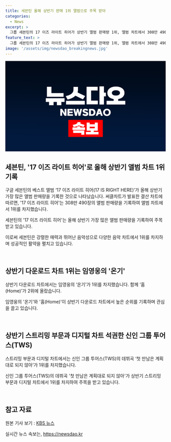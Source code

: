 ```yaml
---
title: 세븐틴 올해 상반기 판매 1위 앨범으로 주목 받아
categories:
  - News
excerpt: >
  그룹 세븐틴의 17 이즈 라이트 히어가 상반기 앨범 판매량 1위, 앨범 차트에서 308만 490장을 기록. 다운로드 차트에서는 임영웅의 온기와 홈이 상위를 차지. 스트리밍과 디지털 차트에서는 신인 그룹 투어스(TWS)의 데뷔곡 첫 만남은 계획대로 되지 않아가 정상을 차지. KBS뉴스를 통해 상세 내용 확인 가능.
feature_text: >
  그룹 세븐틴의 17 이즈 라이트 히어가 상반기 앨범 판매량 1위, 앨범 차트에서 308만 490장을 기록. 다운로드 차트에서는 임영웅의 온기와 홈이 상위를 차지. 스트리밍과 디지털 차트에서는 신인 그룹 투어스(TWS)의 데뷔곡 첫 만남은 계획대로 되지 않아가 정상을 차지. KBS뉴스를 통해 상세 내용 확인 가능.
image: '/assets/img/newsdao_breakingnews.jpg'
---
```


<p><img src="/assets/img/newsdao_breakingnews.jpg" alt="bookingtag 속보" /></p>

<h2 data-ke-size="size26">세븐틴, '17 이즈 라이트 히어'로 올해 상반기 앨범 차트 1위 기록</h2>

<p>구글 세븐틴의 베스트 앨범 ‘17 이즈 라이트 히어(17 IS RIGHT HERE)’가 올해 상반기 가장 많은 앨범 판매량을 기록한 것으로 나타났습니다. 써클차트가 발표한 결산 차트에 따르면, '17 이즈 라이트 히어'는 308만 490장의 앨범 판매량을 기록하여 앨범 차트에서 1위를 차지했습니다.</p>

<p data-ke-size="size16">
세븐틴의 '17 이즈 라이트 히어'는 올해 상반기 가장 많은 앨범 판매량을 기록하여 주목받고 있습니다.
</p>

<p data-ke-size="size16">
이로써 세븐틴은 강렬한 매력과 뛰어난 음악성으로 다양한 음악 차트에서 1위를 차지하며 성공적인 활약을 펼치고 있습니다.
</p>

<p data-ke-size="size16">&nbsp;</p>

<h2 data-ke-size="size26">상반기 다운로드 차트 1위는 임영웅의 '온기'</h2>

<p>상반기 다운로드 차트에서는 임영웅의 ‘온기’가 1위를 차지했습니다. 함께 ‘홈(Home)’가 2위에 올랐습니다.</p>

<p data-ke-size="size16">
임영웅의 '온기'와 '홈(Home)'이 상반기 다운로드 차트에서 높은 순위를 기록하며 관심을 끌고 있습니다.
</p>

<p data-ke-size="size16">&nbsp;</p>

<h2 data-ke-size="size26">상반기 스트리밍 부문과 디지털 차트 석권한 신인 그룹 투어스(TWS)</h2>

<p>스트리밍 부문과 디지털 차트에서는 신인 그룹 투어스(TWS)의 데뷔곡 ‘첫 만남은 계획대로 되지 않아’가 1위를 차지했습니다.</p>

<p data-ke-size="size16">
신인 그룹 투어스(TWS)의 데뷔곡 '첫 만남은 계획대로 되지 않아'가 상반기 스트리밍 부문과 디지털 차트에서 1위를 차지하여 주목을 받고 있습니다.
</p>

<p data-ke-size="size16">&nbsp;</p>

<h2 data-ke-size="size26">참고 자료</h2>

<p>원본 기사 보기 : <a href="https://www.kbs.co.kr/news/entertain/news/4456336_118895.html">KBS 뉴스</a></p>
실시간 뉴스 속보는, <a href="https://newsdao.kr" rel="dofollow">https://newsdao.kr</a>


